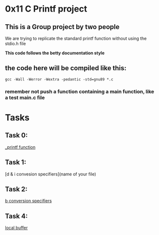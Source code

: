 # 0x11 C Printf project
## This is a Group project by two people

We are trying to replicate the standard printf function without using the stdio.h file

**This code follows the betty documentation style**

## the code here will be compiled like this:
`gcc -Wall -Werror -Wextra -pedantic -std=gnu89 *.c`

### remember not push a function containing a main function, like a test main.c file

# Tasks
## Task 0:
[_printf function](_printf.c)

## Task 1:
[d & i convesion specifiers](name of your file)

## Task 2:
[b conversion specifiers](binary_printf.c)


## Task 4:
[local buffer](buffer_printf.c)
